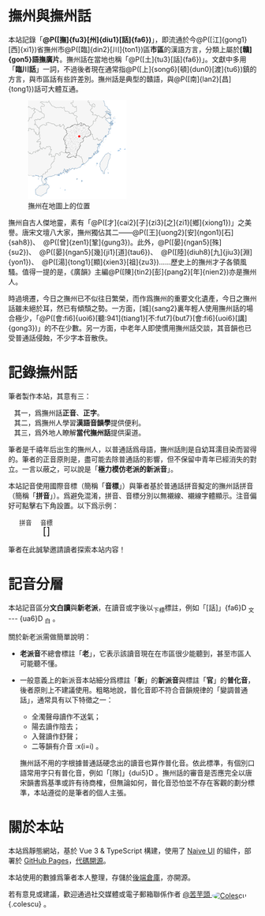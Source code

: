 <script setup>
import Colescu from "@/assets/Colescu.jpg";
</script>

# 撫州與撫州話

本站記錄「**@P([撫]{fu3}[州]{diu1}[話]{fa6})**」，即流通於今@P([江]{gong1}[西]{xi1})省撫州市@P([臨]{din2}[川]{ton1})區**市區**的漢語方言，分類上屬於<strong>[贛]{gon5}語撫廣片</strong>。撫州話在當地也稱「@P([土]{tu3}[話]{fa6})」。文獻中多用「**臨川話**」一詞，不過後者現在通常指@P([上]{song6}[頓]{dun0}[渡]{tu6})鎮的方言，與市區話有些許差別。撫州話是典型的贛語，與@P([南]{lan2}[昌]{tong1})話可大體互通。

<figure>
  <img src="/assets/撫州位置.svg" width="200" alt="撫州位置" class="border" />
  <figcaption>撫州在地圖上的位置</figcaption>
</figure>

撫州自古人傑地靈，素有「@P([才]{cai2}[子]{zi3}[之]{zi1}[鄉]{xiong1})」之美譽。唐宋文壇八大家，撫州獨佔其二——@P([王]{uong2}[安]{ngon1}[石]{sah8})、&nbsp;&nbsp;@P([曾]{zen1}[鞏]{gung3})。此外，@P([晏]{ngan5}[殊]{su2})、&nbsp;&nbsp;@P([晏]{ngan5}[幾]{ji1}[道]{tau6})、&nbsp;&nbsp;@P([陸]{diuh8}[九]{jiu3}[淵]{yon1})、&nbsp;&nbsp;@P([湯]{tong1}[顯]{xien3}[祖]{zu3})……歷史上的撫州才子各領風騷。值得一提的是，《廣韻》主編@P([陳]{tin2}[彭]{pang2}[年]{nien2})亦是撫州人。

時過境遷，今日之撫州已不似往日繁榮，而作爲撫州的重要文化遺產，今日之撫州話雖未絕於耳，然已有傾頹之勢。一方面，[城]{sang2}裏年輕人使用撫州話的場合極少，「@P([會:fi6]{uoi6}[聽:941]{tiang1}[不:fut7]{but7}[會:fi6]{uoi6}[講]{gong3})」的不在少數。另一方面，中老年人即使慣用撫州話交談，其音韻也已受普通話侵蝕，不少字本音散佚。

# 記錄撫州話

筆者製作本站，其意有三：

&nbsp;&nbsp;&nbsp;其一，爲撫州話**正音**、**正字**。<br />
&nbsp;&nbsp;&nbsp;其二，爲撫州人學習**漢語音韻學**提供便利。<br />
&nbsp;&nbsp;&nbsp;其三，爲外地人瞭解**當代撫州話**提供渠道。

筆者是千禧年后出生的撫州人，以普通話爲母語，撫州話則是自幼耳濡目染而習得的。筆者的正音原則是，盡可能去除普通話的影響，但不保留中青年已經消失的對立。一言以蔽之，可以說是「**極力模仿老派的新派音**」。

本站記音使用國際音標（簡稱「**音標**」）與筆者基於普通話拼音擬定的撫州話拼音（簡稱「**拼音**」）。爲避免混淆，拼音、音標分別以無襯線、襯線字體顯示。注音偏好可點擊右下角設置。以下爲示例：

<div class="center-text" style="font-size: 1.5em">
  <Character character="喫:qih7" />&nbsp;&ensp;
  <ruby class="under">
    <rb><Pronunciation pronunciation="qiah7" format="pinyin" /></rb>
    <rt>拼音</rt>
  </ruby>&ensp;
  <ruby class="under">
    <rb>[<Pronunciation pronunciation="qiah7" format="ipaStrict" />]</rb>
    <rt>音標</rt>
  </ruby>
</div>

筆者在此誠摯邀請讀者探索本站内容！

# 記音分層

本站記音區分**文白讀**與**新老派**，在讀音或字後以<sub>下標</sub>標註，例如「[話]」{fa6}D <sub>文</sub> --- {ua6}D <sub>白</sub> 。

關於新老派需做簡單說明：

- **老派音**不總會標註「**老**」，它表示該讀音現在在市區很少能聽到，甚至市區人可能聽不懂。
- 一般意義上的新派音本站細分爲標註「**新**」的**新派音**與標註「**官**」的**普化音**，後者原則上不建議使用。粗略地說，普化音即不符合音韻規律的「變調普通話」，通常具有以下特徵之一：

  - 全濁聲母讀作不送氣；
  - 陽去讀作陰去；
  - 入聲讀作舒聲；
  - 二等韻有介音 :x(i=i) 。

  撫州話不用的字根據普通話硬念出的讀音也算作普化音。依此標準，有個別口語常用字只有普化音，例如「[隊]」{dui5}D 。<tooltip>撫州話的審音是否應完全以唐宋韻書爲基準或許有待商榷，但無論如何，普化音恐怕並不存在客觀的劃分標準，本站遵從的是筆者的個人主張。</tooltip>

# 關於本站

本站爲靜態網站，基於 Vue 3 & TypeScript 構建，使用了 [Naive UI](https://www.naiveui.com/zh-CN/os-theme) 的組件，部署於 [GitHub Pages](https://pages.github.com)，[代碼開源](https://github.com/colescu/fuzhou-gan)。

本站使用的數據爲筆者本人整理，存儲於[後端倉庫](https://github.com/colescu/fuzhou-gan-backend)，亦開源。

若有意見或建議，歡迎通過社交媒體或電子郵箱聯係作者 [@苦芋頭 <img :src="Colescu" alt="Colescu" class="avatar" />](https://colescu.github.io){.colescu} 。

<style scoped>
ruby.under rt {
  font-size: 0.6em;
  margin-top: 0.3em;
}

.avatar {
  width: 1.2em;
  height: 1.2em;
  border-radius: 50%;
  object-fit: cover;
  position: relative;
  top: 0.2em;
}
</style>
